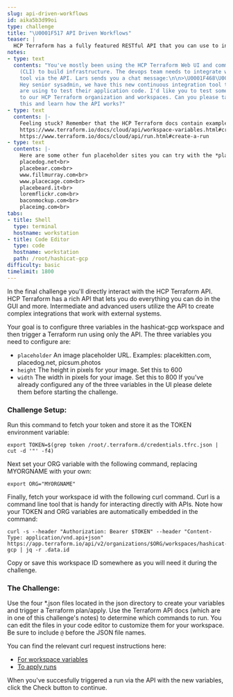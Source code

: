 ```yaml
---
slug: api-driven-workflows
id: aika5b3d99oi
type: challenge
title: "\U0001F517 API Driven Workflows"
teaser: |
  HCP Terraform has a fully featured RESTful API that you can use to integrate with external systems. Where we're going, we don't need a GUI!
notes:
- type: text
  contents: "You've mostly been using the HCP Terraform Web UI and command line interface
    (CLI) to build infrastructure. The devops team needs to integrate with their CI/CD
    tool via the API. Lars sends you a chat message:\n\n>\U0001F468\U0001F3FB‍\U0001F9B2
    Hey senior sysadmin, we have this new continuous integration tool that the developers
    are using to test their application code. I'd like you to test some API calls
    to our HCP Terraform organization and workspaces. Can you please take a look at
    this and learn how the API works?"
- type: text
  contents: |-
    Feeling stuck? Remember that the HCP Terraform docs contain examples for all API endpoints:
    https://www.terraform.io/docs/cloud/api/workspace-variables.html#create-a-variable
    https://www.terraform.io/docs/cloud/api/run.html#create-a-run
- type: text
  contents: |-
    Here are some other fun placeholder sites you can try with the *placeholder* variable:
    placedog.net<br>
    placebear.com<br>
    www.fillmurray.com<br>
    www.placecage.com<br>
    placebeard.it<br>
    loremflickr.com<br>
    baconmockup.com<br>
    placeimg.com<br>
tabs:
- title: Shell
  type: terminal
  hostname: workstation
- title: Code Editor
  type: code
  hostname: workstation
  path: /root/hashicat-gcp
difficulty: basic
timelimit: 1800
---
```

In the final challenge you'll directly interact with the HCP Terraform API. HCP Terraform has a rich API that lets you do everything you can do in the GUI and more. Intermediate and advanced users utilize the API to create complex integrations that work with external systems.

Your goal is to configure three variables in the hashicat-gcp workspace and then trigger a Terraform run using only the API. The three variables you need to configure are:
- `placeholder` An image placeholder URL. Examples: placekitten.com, placedog.net, picsum.photos
- `height` The height in pixels for your image. Set this to 600
- `width` The width in pixels for your image. Set this to 800
If you've already configured any of the three variables in the UI please delete them before starting the challenge.
### Challenge Setup:
Run this command to fetch your token and store it as the TOKEN environment variable:
```
export TOKEN=$(grep token /root/.terraform.d/credentials.tfrc.json | cut -d '"' -f4)
```
Next set your ORG variable with the following command, replacing MYORGNAME with your own:
```
export ORG="MYORGNAME"
```
Finally, fetch your workspace id with the following curl command. Curl is a command line tool that is handy for interacting directly with APIs. Note how your TOKEN and ORG variables are automatically embedded in the command:
```
curl -s --header "Authorization: Bearer $TOKEN" --header "Content-Type: application/vnd.api+json"   https://app.terraform.io/api/v2/organizations/$ORG/workspaces/hashicat-gcp | jq -r .data.id
```
Copy or save this workspace ID somewhere as you will need it during the challenge.
### The Challenge:
Use the four *.json files located in the json directory to create your variables and trigger a Terraform plan/apply. Use the Terraform API docs (which are in one of this challenge's notes) to determine which commands to run. You can edit the files in your code editor to customize them for your workspace. Be sure to include `@` before the JSON file names.

You can find the relevant curl request instructions here:
- [For workspace variables](https://www.terraform.io/docs/cloud/api/workspace-variables.html#sample-request)
- [To apply runs](https://www.terraform.io/docs/cloud/api/run.html#sample-request)

When you've succesfully triggered a run via the API with the new variables, click the Check button to continue.